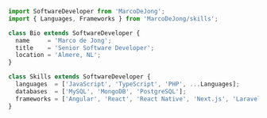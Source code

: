 ```javascript
import SoftwareDeveloper from 'MarcoDeJong';
import { Languages, Frameworks } from 'MarcoDeJong/skills';

class Bio extends SoftwareDeveloper {
  name     = 'Marco de Jong';
  title    = 'Senior Software Developer';
  location = 'Almere, NL';
}

class Skills extends SoftwareDeveloper {
  languages  = ['JavaScript', 'TypeScript', 'PHP', ...Languages];
  databases  = ['MySQL', 'MongoDB', 'PostgreSQL'];
  frameworks = ['Angular', 'React', 'React Native', 'Next.js', 'Laravel', 'Symfony', ...Frameworks];
}

```


<!--
**MarcoDeJong/MarcoDeJong** is a ✨ _special_ ✨ repository because its `README.md` (this file) appears on your GitHub profile.

Here are some ideas to get you started:

- 🔭 I’m currently working on ...
- 🌱 I’m currently learning ...
- 👯 I’m looking to collaborate on ...
- 🤔 I’m looking for help with ...
- 💬 Ask me about ...
- 📫 How to reach me: ...
- 😄 Pronouns: ...
- ⚡ Fun fact: ...
-->
